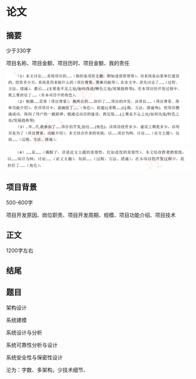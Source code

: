 # 论文

## 摘要

少于330字

 项目名称、项目金额、项目历时、项目金额、我的责任

![image-20240905080214322](./assets/image-20240905080214322-1725494536485-59.png)

![image-20240905080234100](./assets/image-20240905080234100-1725494555653-61.png)

## 项目背景

500-600字

项目开发原因、岗位职责、项目开发周期、规模、项目功能介绍、项目技术

## 正文

1200字左右

## 结尾





## 题目



架构设计

系统建模

系统设计与分析

系统可靠性分析与设计

系统安全性与保密性设计







沦为：字数、多架构，少技术细节、